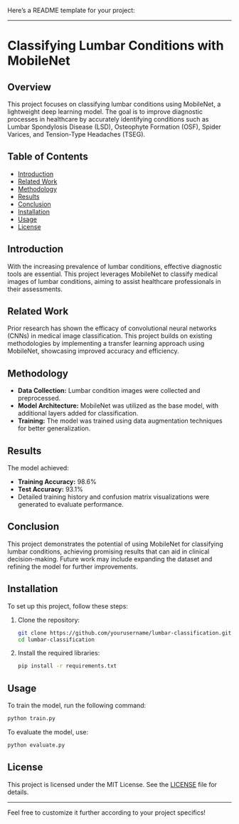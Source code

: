 Here’s a README template for your project:

---

# Classifying Lumbar Conditions with MobileNet

## Overview
This project focuses on classifying lumbar conditions using MobileNet, a lightweight deep learning model. The goal is to improve diagnostic processes in healthcare by accurately identifying conditions such as Lumbar Spondylosis Disease (LSD), Osteophyte Formation (OSF), Spider Varices, and Tension-Type Headaches (TSEG).

## Table of Contents
- [Introduction](#introduction)
- [Related Work](#related-work)
- [Methodology](#methodology)
- [Results](#results)
- [Conclusion](#conclusion)
- [Installation](#installation)
- [Usage](#usage)
- [License](#license)

## Introduction
With the increasing prevalence of lumbar conditions, effective diagnostic tools are essential. This project leverages MobileNet to classify medical images of lumbar conditions, aiming to assist healthcare professionals in their assessments.

## Related Work
Prior research has shown the efficacy of convolutional neural networks (CNNs) in medical image classification. This project builds on existing methodologies by implementing a transfer learning approach using MobileNet, showcasing improved accuracy and efficiency.

## Methodology
- **Data Collection:** Lumbar condition images were collected and preprocessed.
- **Model Architecture:** MobileNet was utilized as the base model, with additional layers added for classification.
- **Training:** The model was trained using data augmentation techniques for better generalization.

## Results
The model achieved:
- **Training Accuracy:** 98.6%
- **Test Accuracy:** 93.1%
- Detailed training history and confusion matrix visualizations were generated to evaluate performance.

## Conclusion
This project demonstrates the potential of using MobileNet for classifying lumbar conditions, achieving promising results that can aid in clinical decision-making. Future work may include expanding the dataset and refining the model for further improvements.

## Installation
To set up this project, follow these steps:
1. Clone the repository:
   ```bash
   git clone https://github.com/yourusername/lumbar-classification.git
   cd lumbar-classification
   ```
2. Install the required libraries:
   ```bash
   pip install -r requirements.txt
   ```

## Usage
To train the model, run the following command:
```bash
python train.py
```
To evaluate the model, use:
```bash
python evaluate.py
```

## License
This project is licensed under the MIT License. See the [LICENSE](LICENSE) file for details.

---

Feel free to customize it further according to your project specifics!
